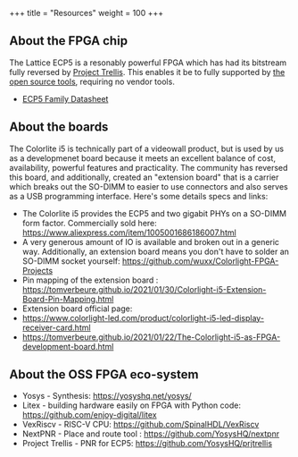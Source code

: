 +++
title = "Resources"
weight = 100
+++

## About the FPGA chip
The Lattice ECP5 is a resonably powerful FPGA which has had its bitstream fully reversed by [Project Trellis](https://prjtrellis.readthedocs.io/en/latest/index.html). This enables it be to fully supported by [the open source tools](https://github.com/YosysHQ/oss-cad-suite-build), requiring no vendor tools.
 - [ECP5 Family Datasheet](https://www.latticesemi.com/-/media/LatticeSemi/Documents/DataSheets/ECP5/FPGA-DS-02012-2-8-ECP5-ECP5G-Family-Data-Sheet.ashx?document_id=50461)

## About the boards
The Colorlite i5 is technically part of a videowall product, but is used by us as a developmenet board because it meets an excellent balance of cost, availability, powerful features and practicality. The community has reversed this board, and additionally, created an "extension board" that is a carrier which breaks out the SO-DIMM to easier to use connectors and also serves as a USB programming interface. Here's some details specs and links:
 - The Colorlite i5 provides the ECP5 and two gigabit PHYs on a SO-DIMM form factor. Commercially sold here: https://www.aliexpress.com/item/1005001686186007.html
 - A very generous amount of IO is available and broken out in a generic way. Additionally, an extension board means you don't have to solder an SO-DIMM socket yourself: https://github.com/wuxx/Colorlight-FPGA-Projects
- Pin mapping of the extension board : https://tomverbeure.github.io/2021/01/30/Colorlight-i5-Extension-Board-Pin-Mapping.html
- Extension board official page: 
- https://www.colorlight-led.com/product/colorlight-i5-led-display-receiver-card.html
- https://tomverbeure.github.io/2021/01/22/The-Colorlight-i5-as-FPGA-development-board.html

## About the OSS FPGA eco-system

- Yosys - Synthesis: https://yosyshq.net/yosys/
- Litex - building hardware easily on FPGA with Python code: https://github.com/enjoy-digital/litex
- VexRiscv - RISC-V CPU: https://github.com/SpinalHDL/VexRiscv
- NextPNR - Place and route tool : https://github.com/YosysHQ/nextpnr
- Project Trellis - PNR for ECP5: https://github.com/YosysHQ/prjtrellis
